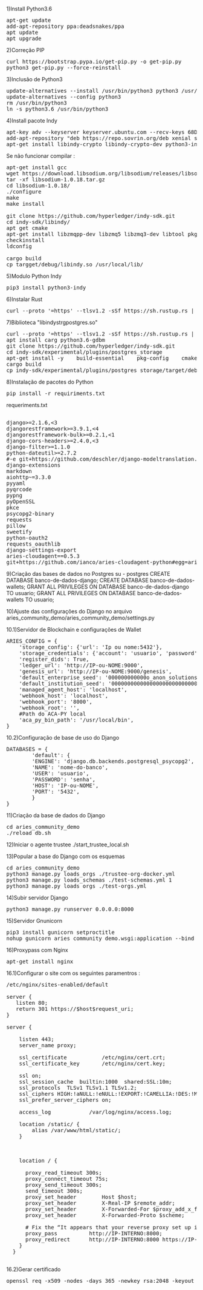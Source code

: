 
1)Install Python3.6
<pre>
apt-get update
add-apt-repository ppa:deadsnakes/ppa
apt update
apt upgrade
</pre>

2)Correção PIP
<pre>
curl https://bootstrap.pypa.io/get-pip.py -o get-pip.py
python3 get-pip.py --force-reinstall
</pre>

3)Inclusão de Python3 
<pre>
update-alternatives --install /usr/bin/python3 python3 /usr/bin/python3.6
update-alternatives --config python3
rm /usr/bin/python3
ln -s python3.6 /usr/bin/python3
</pre>

4)Install pacote Indy
<pre>
apt-key adv --keyserver keyserver.ubuntu.com --recv-keys 68DB5E88
add-apt-repository "deb https://repo.sovrin.org/deb xenial stable"
apt-get install libindy-crypto libindy-crypto-dev python3-indy-crypto indy-plenum indy-node indy-anoncreds
</pre>

Se não funcionar compilar : 
<pre>
apt-get install gcc
wget https://download.libsodium.org/libsodium/releases/libsodium-1.0.18.tar.gz
tar -xf libsodium-1.0.18.tar.gz 
cd libsodium-1.0.18/
./configure
make
make install

git clone https://github.com/hyperledger/indy-sdk.git
cd indy-sdk/libindy/
apt get cmake
apt-get install libzmqpp-dev libzmq5 libzmq3-dev libtool pkg-config build-essential autoconf automake uuid-dev zmq-sys zmq checkinstall libzmq
checkinstall
ldconfig

cargo build
cp targget/debug/libindy.so /usr/local/lib/
</pre>

5)Modulo Python Indy
<pre>
pip3 install python3-indy
</pre>

6)Instalar Rust
<pre>
curl --proto '=https' --tlsv1.2 -sSf https://sh.rustup.rs | sh
</pre>

7)Biblioteca "libindystrgpostgres.so"
<pre>
curl --proto '=https' --tlsv1.2 -sSf https://sh.rustup.rs | sh
apt install carg python3.6-gdbm
git clone https://github.com/hyperledger/indy-sdk.git
cd indy-sdk/experimental/plugins/postgres_storage
apt-get install -y    build-essential    pkg-config    cmake    libssl-dev    libsqlite3-dev    libzmq3-dev    libncursesw5-dev
cargo build
cp indy-sdk/experimental/plugins/postgres_storage/target/debug/libindystrgpostgres.so /usr/local/lib/python3.6/dist-packages/
</pre>

8)Instalação de pacotes do Python
<pre>
pip install -r requiriments.txt
</pre>
requeriments.txt 
<pre>

django>=2.1.6,<3
djangorestframework>=3.9.1,<4
djangorestframework-bulk>=0.2.1,<1
django-cors-headers>=2.4.0,<3
django-filter>=1.1.0
python-dateutil>=2.7.2
#-e git+https://github.com/deschler/django-modeltranslation.git#egg=django-modeltranslation
django-extensions
markdown
aiohttp~=3.3.0
pyyaml
pyqrcode
pypng
pyOpenSSL
pkce
psycopg2-binary
requests
pillow
sweetify
python-oauth2
requests_oauthlib
django-settings-export
aries-cloudagent==0.5.3
git+https://github.com/ianco/aries-cloudagent-python#egg=aries-cloudagent
</pre>

9)Criação das bases de dados no Postgres
su - postgres
CREATE DATABASE banco-de-dados-django;
CREATE DATABASE banco-de-dados-wallets;
GRANT ALL PRIVILEGES ON DATABASE banco-de-dados-django TO usuario;
GRANT ALL PRIVILEGES ON DATABASE banco-de-dados-wallets TO usuario;

10)Ajuste das configurações do Django  no arquivo aries_community_demo/aries_community_demo/settings.py

10.1)Servidor de Blockchain e configurações de Wallet
<pre>
ARIES_CONFIG = {
    'storage_config': {'url': 'Ip ou nome:5432'},
    'storage_credentials': {'account': 'usuario', 'password': 'senha', 'admin_account': 'usuario', 'admin_password': 'senha'},
    'register_dids': True,
    'ledger_url': 'http://IP-ou-NOME:9000',
    'genesis_url': 'http://IP-ou-NOME:9000/genesis',
    'default_enterprise_seed': '000000000000o_anon_solutions_inc',
    'default_institution_seed': '00000000000000000000000000000000',
    'managed_agent_host': 'localhost',
    'webhook_host': 'localhost',
    'webhook_port': '8000',
    'webhook_root': '',
    #Path do ACA-PY local
    'aca_py_bin_path': '/usr/local/bin',
}
</pre>

10.2)Configuração de base de uso do Django
<pre>
DATABASES = {
        'default': {
        'ENGINE': 'django.db.backends.postgresql_psycopg2',
        'NAME': 'nome-do-banco',
        'USER': 'usuario',
        'PASSWORD': 'senha',
        'HOST': 'IP-ou-NOME',
        'PORT': '5432',
        }
}
</pre>


11)Criação da base de dados do Django
<pre>
cd aries_community_demo
./reload_db.sh
</pre>

12)Iniciar o agente trustee
./start_trustee_local.sh

13)Popular a base do Django com os esquemas 
<pre>
cd aries_community_demo
python3 manage.py loads_orgs ./trustee-org-docker.yml
python3 manage.py loads_schemas ./test-schemas.yml 1
python3 manage.py loads_orgs ./test-orgs.yml
</pre>

14)Subir servidor Django
<pre>
python3 manage.py runserver 0.0.0.0:8000
</pre>

15)Servidor Gnunicorn
<pre>
pip3 install gunicorn setproctitle
nohup gunicorn aries_community_demo.wsgi:application --bind 0.0.0.0:8000 &
</pre>

16)Proxypass com Nginx
<pre>
apt-get install nginx
</pre>

16.1)Configurar o site com os seguintes paramentros : 
<pre>
/etc/nginx/sites-enabled/default

server {
   listen 80;
   return 301 https://$host$request_uri;
}

server {

    listen 443;
    server_name proxy;

    ssl_certificate           /etc/nginx/cert.crt;
    ssl_certificate_key       /etc/nginx/cert.key;

    ssl on;
    ssl_session_cache  builtin:1000  shared:SSL:10m;
    ssl_protocols  TLSv1 TLSv1.1 TLSv1.2;
    ssl_ciphers HIGH:!aNULL:!eNULL:!EXPORT:!CAMELLIA:!DES:!MD5:!PSK:!RC4;
    ssl_prefer_server_ciphers on;

    access_log            /var/log/nginx/access.log;

    location /static/ {
        alias /var/www/html/static/;
    }



    location / {

      proxy_read_timeout 300s;
      proxy_connect_timeout 75s;
      proxy_send_timeout 300s;
      send_timeout 300s;
      proxy_set_header        Host $host;
      proxy_set_header        X-Real-IP $remote_addr;
      proxy_set_header        X-Forwarded-For $proxy_add_x_forwarded_for;
      proxy_set_header        X-Forwarded-Proto $scheme;

      # Fix the “It appears that your reverse proxy set up is broken" error.
      proxy_pass          http://IP-INTERNO:8000;
      proxy_redirect      http://IP-INTERNO:8000 https://IP-EXTERNO;
    }
  }

</pre>

16.2)Gerar certificado

<pre>
openssl req -x509 -nodes -days 365 -newkey rsa:2048 -keyout /etc/nginx/cert.key -out /etc/nginx/cert.crt
</pre>
